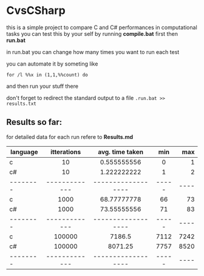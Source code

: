 # CvsCSharp

this is a simple project to compare C and C# performances in computational tasks
you can test this by your self by running **compile.bat** first then **run.bat**

in run.bat you can change how many times you want to run each test

you can automate it by someting like
```
for /l %%x in (1,1,%%count) do 
```
and then run your stuff there

don't forget to redirect the standard output to a file
```.run.bat >> results.txt```

## Results so far:
  for detailed data for each run refere to **Results.md**

|**language** | itterations | avg. time taken | min | max
|--------|:-------------:|:------------------:|:-----:|----:
|c|10|0.555555556|0|1
|c#|10|1.222222222|1|2
|--------|-------------|------------------|-----|----|
|c|1000|68.77777778|66|73
|c#|1000|73.55555556|71|83
|--------|-------------|------------------|-----|----|
|c|100000|7186.5|7112|7242
|c#|100000|8071.25|7757|8520
|--------|-------------|------------------|-----|----|

